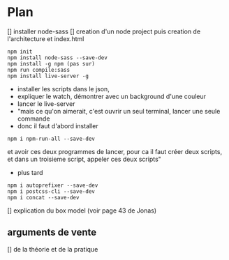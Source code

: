 Plan
====

[] installer node-sass
[] creation d'un node project puis creation de l'architecture et index.html
```
npm init
npm install node-sass --save-dev
npm install -g npm (pas sur)
npm run compile:sass
npm install live-server -g
```

- installer les scripts dans le json, 
- expliquer le watch, démontrer avec un background d'une couleur
- lancer le live-server
- "mais ce qu'on aimerait, c'est ouvrir un seul terminal, lancer une seule commande
- donc il faut d'abord installer
```
npm i npm-run-all --save-dev
```

et avoir ces deux programmes de lancer, pour ca il faut créer deux scripts,
et dans un troisieme script, appeler ces deux scripts"

- plus tard
```
npm i autoprefixer --save-dev
npm i postcss-cli --save-dev
npm i concat --save-dev
```

[] explication du box model (voir page 43 de Jonas)

arguments de vente
------------------

[] de la théorie et de la pratique